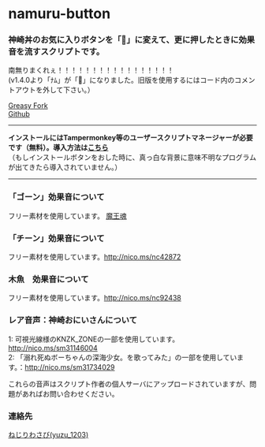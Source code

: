 # namuru-button
### 神崎丼のお気に入りボタンを「🙏」に変えて、更に押したときに効果音を流すスクリプトです。
南無りまくれぇ！！！！！！！！！！！！！！！！！     
(v1.4.0より「ﾅﾑ」が「🙏」になりました。旧版を使用するにはコード内のコメントアウトを外して下さい。）


[Greasy Fork](https://greasyfork.org/ja/scripts/32694-namuru-button)   
[Github](https://github.com/yuzulabo/namuru-button)
___________________________
__インストールにはTampermonkey等のユーザースクリプトマネージャーが必要です（無料）。導入方法は[こちら](https://greasyfork.org/ja/help/installing-user-scripts)__    
（もしインストールボタンをおした時に、真っ白な背景に意味不明なプログラムが出てきたら導入されていません。）
___________________________

### 「ゴーン」効果音について
フリー素材を使用しています。 [魔王魂](http://maoudamashii.jokersounds.com/)

### 「チーン」効果音について
フリー素材を使用しています。http://nico.ms/nc42872

### 木魚　効果音について
フリー素材を使用しています。http://nico.ms/nc92438

### レア音声：神崎おにいさんについて
1: 可視光線様のKNZK_ZONEの一部を使用しています。http://nico.ms/sm31146004   
2: 「溺れ死ぬボーちゃんの深海少女。を歌ってみた」の一部を使用しています。：http://nico.ms/sm31734029


これらの音声はスクリプト作者の個人サーバにアップロードされていますが、問題があればお問い合わせください。

### 連絡先
[ねじりわさび(yuzu_1203)](https://knzkoniisan.m.to/@y)
